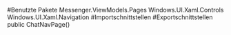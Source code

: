#Benutzte Pakete
Messenger.ViewModels.Pages
Windows.UI.Xaml.Controls
Windows.UI.Xaml.Navigation
#Importschnittstellen
#Exportschnittstellen
public ChatNavPage()
